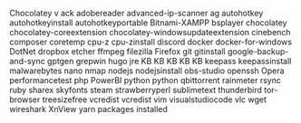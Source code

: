 Chocolatey v
ack 
adobereader 
advanced-ip-scanner 
ag 
autohotkey 
autohotkeyinstall 
autohotkeyportable 
Bitnami-XAMPP 
bsplayer 
chocolatey 
chocolatey-coreextension 
chocolatey-windowsupdateextension 
cinebench 
composer 
coretemp 
cpu-z 
cpu-zinstall 
discord 
docker 
docker-for-windows 
DotNet 
dropbox 
etcher 
ffmpeg 
filezilla 
Firefox 
git 
gitinstall 
google-backup-and-sync 
gptgen 
grepwin 
hugo 
jre 
KB 
KB 
KB 
KB 
KB 
keepass 
keepassinstall 
malwarebytes 
nano 
nmap 
nodejs 
nodejsinstall 
obs-studio 
openssh 
Opera 
performancetest 
php 
PowerBI 
python 
python 
qbittorrent 
rainmeter 
rsync 
ruby 
sharex 
skyfonts 
steam 
strawberryperl 
sublimetext 
thunderbird 
tor-browser 
treesizefree 
vcredist 
vcredist 
vim 
visualstudiocode 
vlc 
wget 
wireshark 
XnView 
yarn 
 packages installed
